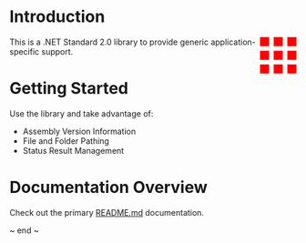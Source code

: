 ﻿# Introduction
<img src="Images/application.png" width="64" align="right" alt="Daikin.DotNetLib.Application Logo"/>
This is a .NET Standard 2.0 library to provide generic application-specific support.

# Getting Started
Use the library and take advantage of:

- Assembly Version Information
- File and Folder Pathing
- Status Result Management

# Documentation Overview
Check out the primary [README.md](../README.md) documentation.

~ end ~
